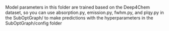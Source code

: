 Model parameters in this folder are trained based on the Deep4Chem dataset, so you can use absorption.py, emission.py, fwhm.py, and plqy.py in the SubOptGraph/ to make predictions with the hyperparameters in the SubOptGraph/config folder
